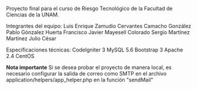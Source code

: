 Proyecto final para el curso de Riesgo Tecnológico de la Facultad de Ciencias de la UNAM.

Integrantes del equipo:
Luis Enrique Zamudio Cervantes
Camacho González Pablo
Gónzalez Huerta Francisco Javier
Mayesell Colorado Sergio
Martínez Martínez Julio César


Especificaciones técnicas:
CodeIgniter 3
MySQL 5.6
Bootstrap 3
Apache 2.4
CentOS


**Nota importante**
Si se desea probar el proyecto de manera local, es necesario configurar la 
salida de correo como SMTP en el archivo application/helpers/app_helper.php 
en la función "sendMail" 
